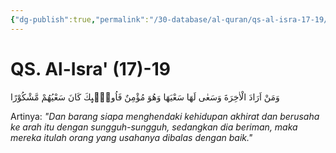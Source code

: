 ```yaml
---
{"dg-publish":true,"permalink":"/30-database/al-quran/qs-al-isra-17-19/"}
---
```



# QS. Al-Isra' (17)-19
وَمَنْ اَرَادَ الْاٰخِرَةَ وَسَعٰى لَهَا سَعْيَهَا وَهُوَ مُؤْمِنٌ فَاُولٰۤىِٕكَ كَانَ سَعْيُهُمْ مَّشْكُوْرًا

Artinya: *"Dan barang siapa menghendaki kehidupan akhirat dan berusaha ke arah itu dengan sungguh-sungguh, sedangkan dia beriman, maka mereka itulah orang yang usahanya dibalas dengan baik."*
